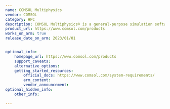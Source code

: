 ```yaml
---
name: COMSOL Multiphysics
vendor: COMSOL
category: HPC
description: COMSOL Multiphysics® is a general-purpose simulation software used in all fields of engineering, manufacturing, and scientific research.
product_url: https://www.comsol.com/products
works_on_arm: true
release_date_on_arm: 2023/01/01


optional_info:
    homepage_url: https://www.comsol.com/products
    support_caveats:
    alternative_options:
    getting_started_resources:
        official_docs: https://www.comsol.com/system-requirements/
        arm_content:
        vendor_announcement:
optional_hidden_info:
    other_info:

---
```

